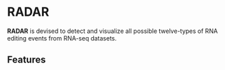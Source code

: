 # RADAR
**RADAR** is devised to detect and visualize all possible twelve-types of RNA editing events from RNA-seq datasets.

## Features


